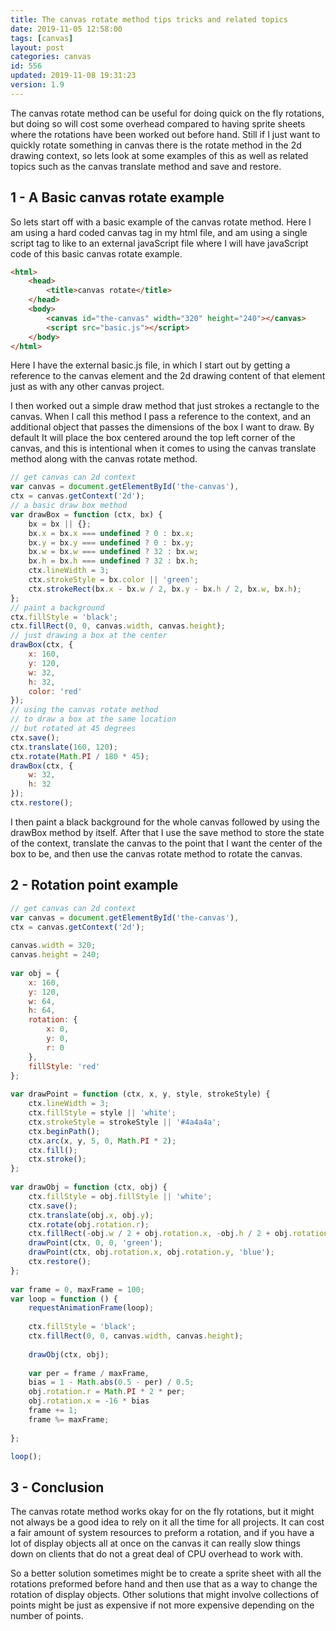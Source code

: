```yaml
---
title: The canvas rotate method tips tricks and related topics
date: 2019-11-05 12:58:00
tags: [canvas]
layout: post
categories: canvas
id: 556
updated: 2019-11-08 19:31:23
version: 1.9
---
```


The canvas rotate method can be useful for doing quick on the fly rotations, but doing so will cost some overhead compared to having sprite sheets where the rotations have been worked out before hand. Still if I just want to quickly rotate something in canvas there is the rotate method in the 2d drawing context, so lets look at some examples of this as well as related topics such as the canvas translate method and save and restore.

<!-- more -->

## 1 - A Basic canvas rotate example

So lets start off with a basic example of the canvas rotate method. Here I am using a hard coded canvas tag in my html file, and am using a single script tag to like to an external javaScript file where I will have javaScript code of this basic canvas rotate example.

```html
<html>
    <head>
        <title>canvas rotate</title>
    </head>
    <body>
        <canvas id="the-canvas" width="320" height="240"></canvas>
        <script src="basic.js"></script>
    </body>
</html>
```

Here I have the external basic.js file, in which I start out by getting a reference to the canvas element and the 2d drawing content of that element just as with any other canvas project. 

I then worked out a simple draw method that just strokes a rectangle to the canvas. When I call this method I pass a reference to the context, and an additional object that passes the dimensions of the box I want to draw. By default It will place the box centered around the top left corner of the canvas, and this is intentional when it comes to using the canvas translate method along with the canvas rotate method.

```js
// get canvas can 2d context
var canvas = document.getElementById('the-canvas'),
ctx = canvas.getContext('2d');
// a basic draw box method
var drawBox = function (ctx, bx) {
    bx = bx || {};
    bx.x = bx.x === undefined ? 0 : bx.x;
    bx.y = bx.y === undefined ? 0 : bx.y;
    bx.w = bx.w === undefined ? 32 : bx.w;
    bx.h = bx.h === undefined ? 32 : bx.h;
    ctx.lineWidth = 3;
    ctx.strokeStyle = bx.color || 'green';
    ctx.strokeRect(bx.x - bx.w / 2, bx.y - bx.h / 2, bx.w, bx.h);
};
// paint a background
ctx.fillStyle = 'black';
ctx.fillRect(0, 0, canvas.width, canvas.height);
// just drawing a box at the center
drawBox(ctx, {
    x: 160,
    y: 120,
    w: 32,
    h: 32,
    color: 'red'
});
// using the canvas rotate method
// to draw a box at the same location
// but rotated at 45 degrees
ctx.save();
ctx.translate(160, 120);
ctx.rotate(Math.PI / 180 * 45);
drawBox(ctx, {
    w: 32,
    h: 32
});
ctx.restore();
```

I then paint a black background for the whole canvas followed by using the drawBox method by itself. After that I use the save method to store the state of the context, translate the canvas to the point that I want the center of the box to be, and then use the canvas rotate method to rotate the canvas.

## 2 - Rotation point example

```js
// get canvas can 2d context
var canvas = document.getElementById('the-canvas'),
ctx = canvas.getContext('2d');
 
canvas.width = 320;
canvas.height = 240;
 
var obj = {
    x: 160,
    y: 120,
    w: 64,
    h: 64,
    rotation: {
        x: 0,
        y: 0,
        r: 0
    },
    fillStyle: 'red'
};
 
var drawPoint = function (ctx, x, y, style, strokeStyle) {
    ctx.lineWidth = 3;
    ctx.fillStyle = style || 'white';
    ctx.strokeStyle = strokeStyle || '#4a4a4a';
    ctx.beginPath();
    ctx.arc(x, y, 5, 0, Math.PI * 2);
    ctx.fill();
    ctx.stroke();
};
 
var drawObj = function (ctx, obj) {
    ctx.fillStyle = obj.fillStyle || 'white';
    ctx.save();
    ctx.translate(obj.x, obj.y);
    ctx.rotate(obj.rotation.r);
    ctx.fillRect(-obj.w / 2 + obj.rotation.x, -obj.h / 2 + obj.rotation.y, obj.w, obj.h);
    drawPoint(ctx, 0, 0, 'green');
    drawPoint(ctx, obj.rotation.x, obj.rotation.y, 'blue');
    ctx.restore();
};
 
var frame = 0, maxFrame = 100;
var loop = function () {
    requestAnimationFrame(loop);
 
    ctx.fillStyle = 'black';
    ctx.fillRect(0, 0, canvas.width, canvas.height);
 
    drawObj(ctx, obj);
 
    var per = frame / maxFrame,
    bias = 1 - Math.abs(0.5 - per) / 0.5;
    obj.rotation.r = Math.PI * 2 * per;
    obj.rotation.x = -16 * bias
    frame += 1;
    frame %= maxFrame;
 
};

loop();
```

## 3 - Conclusion

The canvas rotate method works okay for on the fly rotations, but it might not always be a good idea to rely on it all the time for all projects. It can cost a fair amount of system resources to preform a rotation, and if you have a lot of display objects all at once on the canvas it can really slow things down on clients that do not a great deal of CPU overhead to work with.

So a better solution sometimes might be to create a sprite sheet with all the rotations preformed before hand and then use that as a way to change the rotation of display objects. Other solutions that might involve collections of points might be just as expensive if not more expensive depending on the number of points.
